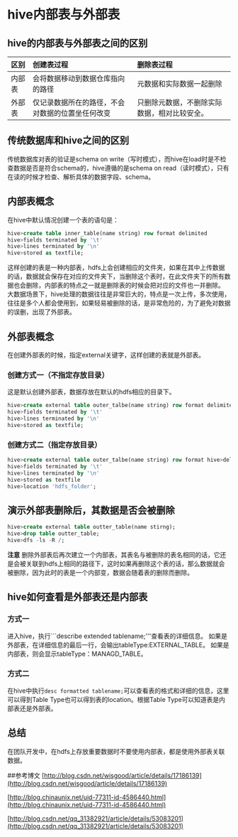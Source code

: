 # hive内部表与外部表

## hive的内部表与外部表之间的区别

| 区别	| 创建表过程 | 删除表过程 |
|:-----|:----------|:--------|
| 内部表 |会将数据移动到数据仓库指向的路径|元数据和实际数据一起删除|
| 外部表 |仅记录数据所在的路径，不会对数据的位置坐任何改变|只删除元数据，不删除实际数据，相对比较安全。|

## 传统数据库和hive之间的区别

传统数据库对表的验证是schema on write（写时模式），而hive在load时是不检查数据是否是符合schema的，hive遵循的是schema on read（读时模式），只有在读的时候才检查、解析具体的数据字段、schema。

## 内部表概念
在hive中默认情况创建一个表的语句是：
```sql
hive>create table inner_table(name string) row format delimited
hive>fields terminated by '\t'
hive>lines terminated by '\n'
hive>stored as textfile;
```
这样创建的表是一种内部表，hdfs上会创建相应的文件夹，如果在其中上传数据的话，数据就会保存在对应的文件夹下，当删除这个表时，在此文件夹下的所有数据也会删除，内部表的特点之一就是删除表的时候会把对应的文件也一并删除。
大数据场景下，hive处理的数据往往是非常巨大的，特点是一次上传，多次使用，往往是多个人都会使用到，如果轻易被删除的话，是非常危险的，为了避免对数据的误删，出现了外部表。

## 外部表概念
在创建外部表的时候，指定external关键字，这样创建的表就是外部表。

### 创建方式一（不指定存放目录）
这是默认创建外部表，数据存放在默认的hdfs相应的目录下。
```sql
hive>create external table outer_talbe(name string) row format delimited
hive>fields terminated by '\t'
hive>lines terminated by '\n'
hive>stored as textfile;
```
### 创建方式二（指定存放目录）
```sql
hive>create external table outer_talbe(name string) row format hive>delimited
hive>fields terminated by '\t'
hive>lines terminated by '\n'
hive>stored as textfile
hive>location 'hdfs_folder';
```

## 演示外部表删除后，其数据是否会被删除
```sql
hive>create external table outter_table(name stirng);
hive>drop table outter_table;
hive>dfs -ls -R /;
```

**注意**
删除外部表后再次建立一个内部表，其表名与被删除的表名相同的话，它还是会被关联到hdfs上相同的路径下，这时如果再删除这个表的话，那么数据就会被删除，因为此时的表是一个内部变，数据会随着表的删除而删除。

## hive如何查看是外部表还是内部表

### 方式一
进入hive，执行```describe extended tablename;'''查看表的详细信息。
如果是外部表，在详细信息的最后一行，会输出tableType:EXTERNAL_TABLE。
如果是内部表，则会显示tableType：MANAGD_TABLE。

### 方式二
在hive中执行```desc formatted tablename;```可以查看表的格式和详细的信息，这里可以得到Table Type也可以得到表的location。根据Table Type可以知道表是内部表还是外部表。

## 总结
在团队开发中，在hdfs上存放重要数据时不要使用内部表，都是使用外部表关联数据。

##参考博文
[http://blog.csdn.net/wisgood/article/details/17186139](http://blog.csdn.net/wisgood/article/details/17186139)

[http://blog.chinaunix.net/uid-77311-id-4586440.html](http://blog.chinaunix.net/uid-77311-id-4586440.html)

[http://blog.csdn.net/qq_31382921/article/details/53083201](http://blog.csdn.net/qq_31382921/article/details/53083201)
